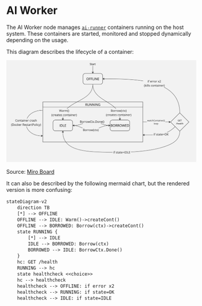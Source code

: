 # AI Worker

The AI Worker node manages [`ai-runner`](https://github.com/livepeer/ai-runner) containers running on the host system.
These containers are started, monitored and stopped dynamically depending on the usage.

This diagram describes the lifecycle of a container:

![ai-runner container lifecycle](./assets/ai-runner-container-lifecycle.jpg)

Source: [Miro Board](https://miro.com/app/board/uXjVIZ0vO4k=/?share_link_id=987855784886)

It can also be described by the following mermaid chart, but the rendered version is more confusing:
```
stateDiagram-v2
    direction TB
    [*] --> OFFLINE
    OFFLINE --> IDLE: Warm()->createCont()
    OFFLINE --> BORROWED: Borrow(ctx)->createCont()
    state RUNNING {
        [*] --> IDLE
        IDLE --> BORROWED: Borrow(ctx)
        BORROWED --> IDLE: BorrowCtx.Done()
    }
    hc: GET /health
    RUNNING --> hc
    state healthcheck <<choice>>
    hc --> healthcheck
    healthcheck --> OFFLINE: if error x2
    healthcheck --> RUNNING: if state=OK
    healthcheck --> IDLE: if state=IDLE
```

